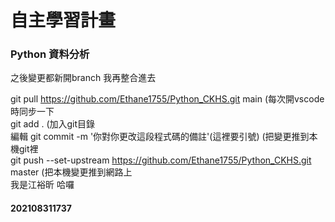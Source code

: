 # 自主學習計畫
### Python 資料分析

之後變更都新開branch
我再整合進去

git pull https://github.com/Ethane1755/Python_CKHS.git main (每次開vscode時同步一下  
git add . (加入git目錄  
編輯
git commit -m '你對你更改這段程式碼的備註'(這裡要引號) (把變更推到本機git裡  
git push --set-upstream https://github.com/Ethane1755/Python_CKHS.git master (把本機變更推到網路上  
我是江裕昕
哈囉
#### 202108311737
